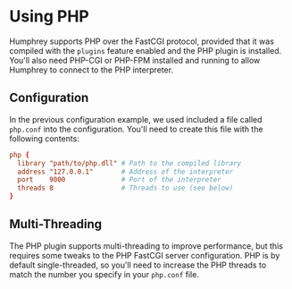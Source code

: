 # Using PHP
Humphrey supports PHP over the FastCGI protocol, provided that it was compiled with the `plugins` feature enabled and the PHP plugin is installed. You'll also need PHP-CGI or PHP-FPM installed and running to allow Humphrey to connect to the PHP interpreter.

## Configuration
In the previous configuration example, we used included a file called `php.conf` into the configuration. You'll need to create this file with the following contents:

```conf
php {
  library "path/to/php.dll" # Path to the compiled library
  address "127.0.0.1"       # Address of the interpreter
  port    9000              # Port of the interpreter
  threads 8                 # Threads to use (see below)
}
```

## Multi-Threading
The PHP plugin supports multi-threading to improve performance, but this requires some tweaks to the PHP FastCGI server configuration. PHP is by default single-threaded, so you'll need to increase the PHP threads to match the number you specify in your `php.conf` file.